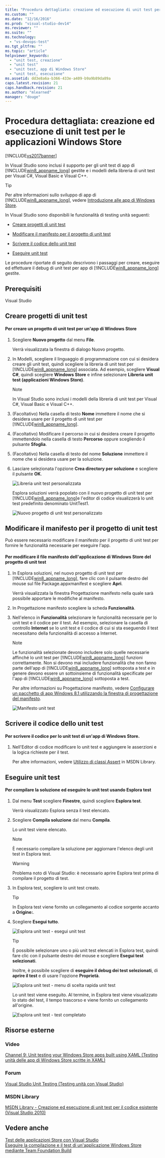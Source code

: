 ```yaml
---
title: "Procedura dettagliata: creazione ed esecuzione di unit test per le applicazioni Windows Store | Microsoft Docs"
ms.custom: ""
ms.date: "12/16/2016"
ms.prod: "visual-studio-dev14"
ms.reviewer: ""
ms.suite: ""
ms.technology: 
  - "vs-devops-test"
ms.tgt_pltfrm: ""
ms.topic: "article"
helpviewer_keywords: 
  - "unit test, creazione"
  - "unit test"
  - "unit test, app di Windows Store"
  - "unit test, esecuzione"
ms.assetid: dd3e8a6a-b366-433e-a409-b9a9b89da89a
caps.latest.revision: 21
caps.handback.revision: 21
ms.author: "mlearned"
manager: "douge"
---
```

# Procedura dettagliata: creazione ed esecuzione di unit test per le applicazioni Windows Store
[!INCLUDE[vs2017banner](../code-quality/includes/vs2017banner.md)]

In Visual Studio sono inclusi il supporto per gli unit test di app di [!INCLUDE[win8_appname_long](../debugger/includes/win8_appname_long_md.md)] gestite e i modelli della libreria di unit test per Visual C\#, Visual Basic e Visual C\+\+.  
  
> [!TIP]
>  Per altre informazioni sullo sviluppo di app di [!INCLUDE[win8_appname_long](../debugger/includes/win8_appname_long_md.md)], vedere [Introduzione alle app di Windows Store](http://go.microsoft.com/fwlink/?LinkID=241410).  
  
 In Visual Studio sono disponibili le funzionalità di testing unità seguenti:  
  
-   [Creare progetti di unit test](#CreateAndRunUnitTestWin8Tailored_Create)  
  
-   [Modificare il manifesto per il progetto di unit test](#CreateAndRunUnitTestWin8Tailored_Manifest)  
  
-   [Scrivere il codice dello unit test](#CreateAndRunUnitTestWin8Tailored_Code)  
  
-   [Eseguire unit test](#CreateAndRunUnitTestWin8Tailored_Run)  
  
 Le procedure riportate di seguito descrivono i passaggi per creare, eseguire ed effettuare il debug di unit test per app di [!INCLUDE[win8_appname_long](../debugger/includes/win8_appname_long_md.md)] gestite.  
  
## Prerequisiti  
 Visual Studio  
  
##  <a name="CreateAndRunUnitTestWin8Tailored_Create"></a> Creare progetti di unit test  
  
#### Per creare un progetto di unit test per un'app di Windows Store  
  
1.  Scegliere **Nuovo progetto** dal menu **File**.  
  
     Verrà visualizzata la finestra di dialogo Nuovo progetto.  
  
2.  In Modelli, scegliere il linguaggio di programmazione con cui si desidera creare gli unit test, quindi scegliere la libreria di unit test per [!INCLUDE[win8_appname_long](../debugger/includes/win8_appname_long_md.md)] associata. Ad esempio, scegliere **Visual C\#**, quindi scegliere **Windows Store** e infine selezionare **Libreria unit test \(applicazioni Windows Store\)**.  
  
    > [!NOTE]
    >  In Visual Studio sono inclusi i modelli della libreria di unit test per Visual C\#, Visual Basic e Visual C\+\+.  
  
3.  \(Facoltativo\) Nella casella di testo **Nome** immettere il nome che si desidera usare per il progetto di unit test per [!INCLUDE[win8_appname_long](../debugger/includes/win8_appname_long_md.md)].  
  
4.  \(Facoltativo\) Modificare il percorso in cui si desidera creare il progetto immettendolo nella casella di testo **Percorso** oppure scegliendo il pulsante **Sfoglia**.  
  
5.  \(Facoltativo\) Nella casella di testo del nome **Soluzione** immettere il nome che si desidera usare per la soluzione.  
  
6.  Lasciare selezionata l'opzione **Crea directory per soluzione** e scegliere il pulsante **OK**.  
  
     ![Libreria unit test personalizzata](../test/media/unit_test_win8_1.png "Unit\_Test\_Win8\_1")  
  
     Esplora soluzioni verrà popolato con il nuovo progetto di unit test per [!INCLUDE[win8_appname_long](../debugger/includes/win8_appname_long_md.md)]e l'editor di codice visualizzerà lo unit test predefinito denominato UnitTest1.  
  
     ![Nuovo progetto di unit test personalizzato](../test/media/unit_test_win8_unittestexplorer_newprojectcreated.png "Unit\_Test\_Win8\_UnitTestExplorer\_NewProjectCreated")  
  
##  <a name="CreateAndRunUnitTestWin8Tailored_Manifest"></a> Modificare il manifesto per il progetto di unit test  
 Può essere necessario modificare il manifesto per il progetto di unit test per fornire le funzionalità necessarie per eseguire l'app.  
  
#### Per modificare il file manifesto dell'applicazione di Windows Store del progetto di unit test  
  
1.  In Esplora soluzioni, nel nuovo progetto di unit test per [!INCLUDE[win8_appname_long](../debugger/includes/win8_appname_long_md.md)], fare clic con il pulsante destro del mouse sul file Package.appxmanifest e scegliere **Apri**.  
  
     Verrà visualizzata la finestra Progettazione manifesto nella quale sarà possibile apportare le modifiche al manifesto.  
  
2.  In Progettazione manifesto scegliere la scheda **Funzionalità**.  
  
3.  Nell'elenco in **Funzionalità** selezionare le funzionalità necessarie per lo unit test e il codice per il test. Ad esempio, selezionare la casella di controllo **Internet** se lo unit test e il codice di cui si sta eseguendo il test necessitano della funzionalità di accesso a Internet.  
  
    > [!NOTE]
    >  Le funzionalità selezionate devono includere solo quelle necessarie affinché lo unit test per [!INCLUDE[win8_appname_long](../debugger/includes/win8_appname_long_md.md)] funzioni correttamente. Non si devono mai includere funzionalità che non fanno parte dell'app di [!INCLUDE[win8_appname_long](../debugger/includes/win8_appname_long_md.md)] sottoposta a test e in genere devono essere un sottoinsieme di funzionalità specificate per l'app di [!INCLUDE[win8_appname_long](../debugger/includes/win8_appname_long_md.md)] sottoposta a test.  
  
     Per altre informazioni su Progettazione manifesto, vedere [Configurare un pacchetto di app Windows 8.1 utilizzando la finestra di progettazione del manifesto](../Topic/Configure%20a%20Windows%208.1%20app%20package%20by%20using%20the%20manifest%20designer.md).  
  
     ![Manifesto unit test](../test/media/unit_test_win8_.png "Unit\_Test\_Win8\_")  
  
##  <a name="CreateAndRunUnitTestWin8Tailored_Code"></a> Scrivere il codice dello unit test  
  
#### Per scrivere il codice per lo unit test di un'app di Windows Store.  
  
1.  Nell'Editor di codice modificare lo unit test e aggiungere le asserzioni e la logica richieste per il test.  
  
     Per altre informazioni, vedere [Utilizzo di classi Assert](http://go.microsoft.com/fwlink/?LinkID=224991) in MSDN Library.  
  
##  <a name="CreateAndRunUnitTestWin8Tailored_Run"></a> Eseguire unit test  
  
#### Per compilare la soluzione ed eseguire lo unit test usando Esplora test  
  
1.  Dal menu **Test** scegliere **Finestre**, quindi scegliere **Esplora test**.  
  
     Verrà visualizzato Esplora senza il test elencato.  
  
2.  Scegliere **Compila soluzione** dal menu **Compila**.  
  
     Lo unit test viene elencato.  
  
    > [!NOTE]
    >  È necessario compilare la soluzione per aggiornare l'elenco degli unit test in Esplora test.  
  
    > [!WARNING]
    >  Problema noto di Visual Studio: è necessario aprire Esplora test prima di compilare il progetto di test.  
  
3.  In Esplora test, scegliere lo unit test creato.  
  
    > [!TIP]
    >  In Esplora test viene fornito un collegamento al codice sorgente accanto a **Origine:**.  
  
4.  Scegliere **Esegui tutto**.  
  
     ![Esplora unit test &#45; esegui unit test](../test/media/unit_test_win8_unittestexplorer_contextmenurun.png "Unit\_Test\_Win8\_UnitTestExplorer\_ContextMenuRun")  
  
    > [!TIP]
    >  È possibile selezionare uno o più unit test elencati in Esplora test, quindi fare clic con il pulsante destro del mouse e scegliere **Esegui test selezionati**.  
    >   
    >  Inoltre, è possibile scegliere di **eseguire il debug dei test selezionati**, di **aprire il test** e di usare l'opzione **Proprietà**.  
    >   
    >  ![Esplora unit test &#45; menu di scelta rapida unit test](../test/media/unit_test_win8_unittestexplorer_contextmenu.png "Unit\_Test\_Win8\_UnitTestExplorer\_ContextMenu")  
  
     Lo unit test viene eseguito. Al termine, in Esplora test viene visualizzato lo stato del test, il tempo trascorso e viene fornito un collegamento all'origine.  
  
     ![Esplora unit test &#45; test completato](../test/media/unit_test_win8_unittestexplorer_done.png "Unit\_Test\_Win8\_UnitTestExplorer\_Done")  
  
## Risorse esterne  
  
### Video  
 [Channel 9: Unit testing your Windows Store apps built using XAML \(Testing unità delle app di Windows Store scritte in XAML\)](http://go.microsoft.com/fwlink/?LinkId=226285)  
  
### Forum  
 [Visual Studio Unit Testing \(Testing unità con Visual Studio\)](http://go.microsoft.com/fwlink/?LinkId=224477)  
  
### MSDN Library  
 [MSDN Library \- Creazione ed esecuzione di unit test per il codice esistente \(Visual Studio 2010\)](http://go.microsoft.com/fwlink/?LinkID=223683)  
  
## Vedere anche  
 [Test delle applicazioni Store con Visual Studio](../test/testing-store-apps-with-visual-studio.md)   
 [Eseguire la compilazione e il test di un'applicazione Windows Store mediante Team Foundation Build](../Topic/Build%20and%20test%20a%20Windows%20Store%20app%20using%20Team%20Foundation%20Build.md)
